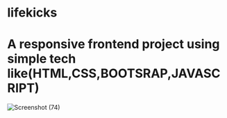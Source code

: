 # lifekicks
# A responsive frontend project using simple tech like(HTML,CSS,BOOTSRAP,JAVASCRIPT)
![Screenshot (74)](https://user-images.githubusercontent.com/92195182/169889771-f3d058cd-7be3-43d5-862e-067758adb510.png)
